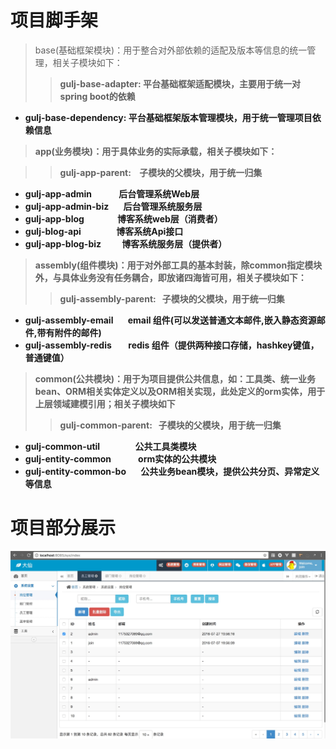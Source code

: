 # 项目脚手架
> base(基础框架模块)：用于整合对外部依赖的适配及版本等信息的统一管理，相关子模块如下：
>>  <strong>gulj-base-adapter<strong>: 平台基础框架适配模块，主要用于统一对spring boot的依赖
>>> 
* <strong>gulj-base-dependency<strong>: 平台基础框架版本管理模块，用于统一管理项目依赖信息

> app(业务模块)：用于具体业务的实际承载，相关子模块如下：

>>  <strong>gulj-app-parent<strong>:   &nbsp;&nbsp; 子模块的父模块，用于统一归集
>>>	
*  <strong>gulj-app-admin</strong>&nbsp;&nbsp;&nbsp;&nbsp;&nbsp;&nbsp;&nbsp;&nbsp;&nbsp;&nbsp;&nbsp;&nbsp;
		 后台管理系统Web层
*  <strong>gulj-app-admin-biz</strong>&nbsp;&nbsp;&nbsp;&nbsp;&nbsp;&nbsp;
		 后台管理系统服务层
* <strong>gulj-app-blog</strong>&nbsp;&nbsp;&nbsp;&nbsp;&nbsp;&nbsp;&nbsp;&nbsp;&nbsp;&nbsp;&nbsp;&nbsp;&nbsp;&nbsp;&nbsp;
	    博客系统web层（消费者）
*  <strong>gulj-blog-api</strong>&nbsp;&nbsp;&nbsp;&nbsp;&nbsp;&nbsp;&nbsp;&nbsp;&nbsp;&nbsp;&nbsp;&nbsp;&nbsp;&nbsp;&nbsp;&nbsp;
		 博客系统Api接口
* <strong>gulj-app-blog-biz</strong>&nbsp;&nbsp;&nbsp;&nbsp;&nbsp;&nbsp;&nbsp;&nbsp;&nbsp;
		 博客系统服务层（提供者）
		 
> assembly(组件模块)：用于对外部工具的基本封装，除common指定模块外，与具体业务没有任务耦合，即放诸四海皆可用，相关子模块如下：
>>  <strong>gulj-assembly-parent<strong>:  &nbsp;&nbsp;子模块的父模块，用于统一归集
>>>
*  <strong>gulj-assembly-email</strong>&nbsp;&nbsp;&nbsp;&nbsp;&nbsp;&nbsp;
		email 组件(可以发送普通文本邮件,嵌入静态资源邮件,带有附件的邮件)
* <strong>gulj-assembly-redis </strong>&nbsp;&nbsp;&nbsp;&nbsp;&nbsp;&nbsp;
	   redis 组件（提供两种接口存储，hashkey键值，普通键值）

> common(公共模块)：用于为项目提供公共信息，如：工具类、统一业务bean、ORM相关实体定义以及ORM相关实现，此处定义的orm实体，用于上层领域建模引用；相关子模块如下
>>  <strong>gulj-common-parent<strong>:  &nbsp;&nbsp;子模块的父模块，用于统一归集
>>>
*  <strong>gulj-common-util</strong>&nbsp;&nbsp;&nbsp;&nbsp;&nbsp;&nbsp;&nbsp;&nbsp;&nbsp;&nbsp;&nbsp;&nbsp;&nbsp;&nbsp;&nbsp;&nbsp;
		公共工具类模块
* <strong>gulj-entity-common</strong>&nbsp;&nbsp;&nbsp;&nbsp;&nbsp;&nbsp;&nbsp;&nbsp;&nbsp;&nbsp;&nbsp;&nbsp;
	   orm实体的公共模块
* <strong>gulj-entity-common-bo</strong>&nbsp;&nbsp;&nbsp;&nbsp;&nbsp;&nbsp;
	   公共业务bean模块，提供公共分页、异常定义等信息


# 项目部分展示
![image](https://github.com/gulijian/joingu/blob/master/screenshots/1.jpeg)

